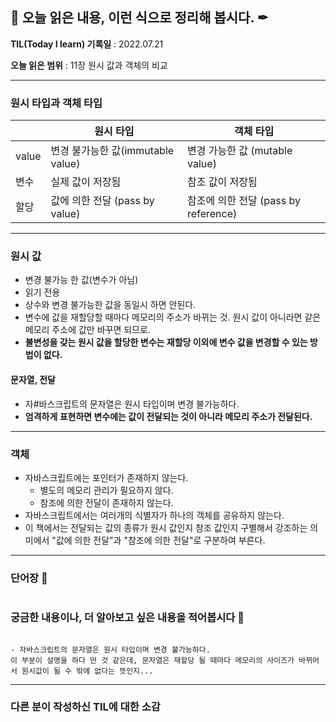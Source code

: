## 📕 오늘 읽은 내용, 이런 식으로 정리해 봅시다. ✒

**TIL(Today I learn) 기록일** : 2022.07.21

**오늘 읽은 범위** : 11장 원시 값과 객체의 비교

---

### 원시 타입과 객체 타입

|       | 원시 타입                         | 객체 타입                            |
| ----- | --------------------------------- | ------------------------------------ |
| value | 변경 불가능한 값(immutable value) | 변경 가능한 값 (mutable value)       |
| 변수  | 실제 값이 저장됨                  | 참조 값이 저장됨                     |
| 할당  | 값에 의한 전달 (pass by value)    | 참조에 의한 전달 (pass by reference) |

---

### 원시 값

- 변경 불가능 한 값(변수가 아님)
- 읽기 전용
- 상수와 변경 불가능한 값을 동일시 하면 안된다.
- 변수에 값을 재할당할 때마다 메모리의 주소가 바뀌는 것. 원시 값이 아니라면 같은 메모리 주소에 값만 바꾸면 되므로.
- **불변성을 갖는 원시 값을 할당한 변수는 재할당 이외에 변수 값을 변경할 수 있는 방법이 없다.**

#### 문자열, 전달

- 자#바스크립트의 문자열은 원시 타입이며 변경 불가능하다.
- **엄격하게 표현하면 변수에는 값이 전달되는 것이 아니라 메모리 주소가 전달된다.**

---

### 객체

- 자바스크립트에는 포인터가 존재하지 않는다.
  - 별도의 메모리 관리가 필요하지 않다.
  - 참조에 의한 전달이 존재하지 않는다.
- 자바스크립트에서는 여러개의 식별자가 하나의 객체를 공유하지 않는다.
- 이 책에서는 전달되는 값의 종류가 원시 값인지 참조 값인지 구별해서 강조하는 의미에서 "값에 의한 전달"과 "참조에 의한 전달"로 구분하여 부른다.

---

### 단어장 🔖

```

```

### 궁금한 내용이나, 더 알아보고 싶은 내용을 적어봅시다 🤔

```

- 자바스크립트의 문자열은 원시 타입이며 변경 불가능하다.
이 부분이 설명을 하다 만 것 같은데, 문자열은 재할당 될 때마다 메모리의 사이즈가 바뀌어서 원시값이 될 수 밖에 없다는 뜻인지...

```

---

### 다른 분이 작성하신 TIL에 대한 소감
